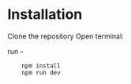 # Installation

Clone the repository 
Open terminal:


  run -
  
        npm install
        npm run dev

        
